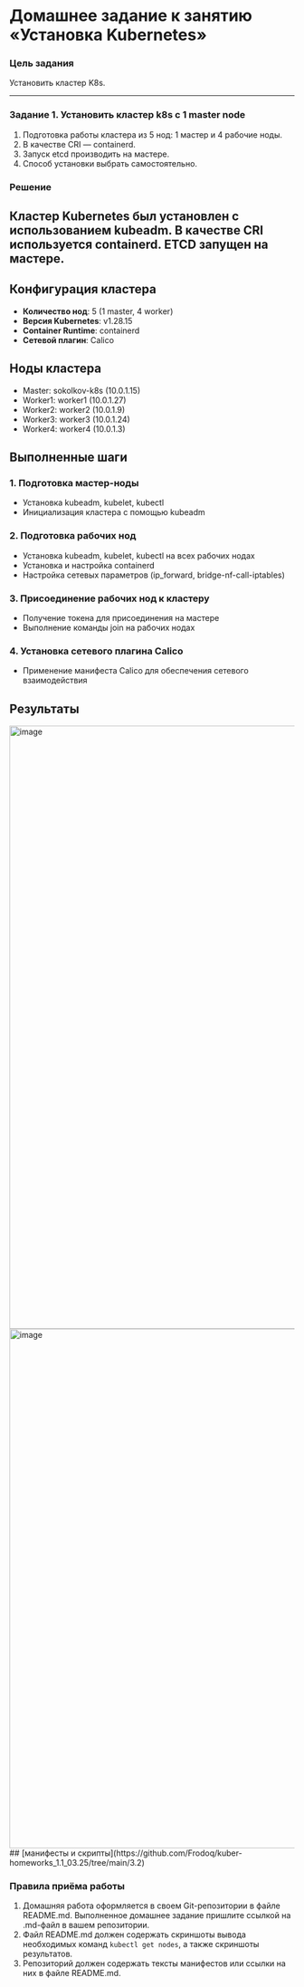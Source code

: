 # Домашнее задание к занятию «Установка Kubernetes»

### Цель задания

Установить кластер K8s.

-----

### Задание 1. Установить кластер k8s с 1 master node

1. Подготовка работы кластера из 5 нод: 1 мастер и 4 рабочие ноды.
2. В качестве CRI — containerd.
3. Запуск etcd производить на мастере.
4. Способ установки выбрать самостоятельно.

### Решение

## Кластер Kubernetes был установлен с использованием kubeadm. В качестве CRI используется containerd. ETCD запущен на мастере.

## Конфигурация кластера
- **Количество нод**: 5 (1 master, 4 worker)
- **Версия Kubernetes**: v1.28.15
- **Container Runtime**: containerd
- **Сетевой плагин**: Calico

## Ноды кластера
- Master: sokolkov-k8s (10.0.1.15)
- Worker1: worker1 (10.0.1.27)
- Worker2: worker2 (10.0.1.9)
- Worker3: worker3 (10.0.1.24)
- Worker4: worker4 (10.0.1.3)

## Выполненные шаги

### 1. Подготовка мастер-ноды
- Установка kubeadm, kubelet, kubectl
- Инициализация кластера с помощью kubeadm

### 2. Подготовка рабочих нод
- Установка kubeadm, kubelet, kubectl на всех рабочих нодах
- Установка и настройка containerd
- Настройка сетевых параметров (ip_forward, bridge-nf-call-iptables)

### 3. Присоединение рабочих нод к кластеру
- Получение токена для присоединения на мастере
- Выполнение команды join на рабочих нодах

### 4. Установка сетевого плагина Calico
- Применение манифеста Calico для обеспечения сетевого взаимодействия

## Результаты
<img width="2076" height="1066" alt="image" src="https://github.com/user-attachments/assets/b9c97b44-d8f6-4d7b-8ed5-c9f03880a4b6" />
<img width="3296" height="918" alt="image" src="https://github.com/user-attachments/assets/3a498852-9bdf-479c-b3d0-973a5e3738e8" />
## [манифесты и скрипты](https://github.com/Frodoq/kuber-homeworks_1.1_03.25/tree/main/3.2)

### Правила приёма работы

1. Домашняя работа оформляется в своем Git-репозитории в файле README.md. Выполненное домашнее задание пришлите ссылкой на .md-файл в вашем репозитории.
2. Файл README.md должен содержать скриншоты вывода необходимых команд `kubectl get nodes`, а также скриншоты результатов.
3. Репозиторий должен содержать тексты манифестов или ссылки на них в файле README.md.

